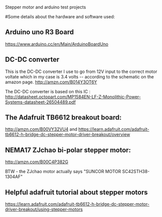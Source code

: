 Stepper motor and arduino test projects

#Some details about the hardware and software used:

## Arduino uno R3 Board
https://www.arduino.cc/en/Main/ArduinoBoardUno

## DC-DC converter
This is the DC-DC converter I use to go from 12V input to the correct motor voltate
which in my case is 3.4 volts -- according to the schematic on the amazon page.
http://amzn.com/B014Y3OT6Y

The DC-DC converter is based on this IC : 
http://datasheet.octopart.com/MP1584EN-LF-Z-Monolithic-Power-Systems-datasheet-26504489.pdf

## The Adafruit TB6612 breakout board: 
http://amzn.com/B00VY32VU4 and https://learn.adafruit.com/adafruit-tb6612-h-bridge-dc-stepper-motor-driver-breakout/overview

## NEMA17 ZJchao bi-polar stepper motor: 
http://amzn.com/B00C4P382G 

BTW - the ZJchao motor actually says "SUNCOR MOTOR SC42STH38-1304AF"

## Helpful adafruit tutorial about stepper motors
https://learn.adafruit.com/adafruit-tb6612-h-bridge-dc-stepper-motor-driver-breakout/using-stepper-motors

